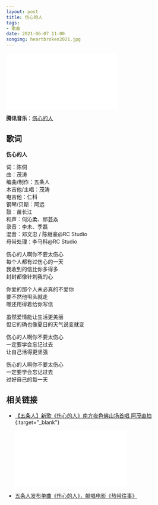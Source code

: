 ```yaml
---
layout: post
title: 伤心的人
tags: 
- 歌曲
date: 2021-06-07 11:00
songimg: heartbroken2021.jpg
---
```


<div class="iframe-container"><iframe class="responsive-iframe" src="//player.bilibili.com/player.html?aid=546042099&bvid=BV17q4y177bq&cid=351545576&page=1" frameborder="no" allowfullscreen="true"></iframe></div>

**腾讯音乐**：[伤心的人](https://i.y.qq.com/v8/playsong.html?songid=313024100&songtype=0#webchat_redirect)

## 歌词

**伤心的人**

词：陈侗  
曲：茂涛  
编曲/制作：五条人  
木吉他/主唱：茂涛  
电吉他：仁科  
钢琴/贝斯：阿远  
鼓：苗长江  
和声：何沁柔、祁芸焱  
录音：李未、季磊  
混音：邓文忠 / 陈继豪@RC Studio  
母带处理：李马科@RC Studio

伤心的人啊你不要太伤心  
每个人都有过伤心的一天  
我收到的信比你多得多  
封封都像针刺我的心

你爱的那个人未必真的不爱你  
要不然他甩头就走  
哪还用得着给你写信

虽然爱情能让生活更美丽  
但它的确也像夏日的天气说变就变

伤心的人啊你不要太伤心  
一定要学会忘记过去  
让自己活得更坚强

伤心的人啊你不要太伤心  
一定要学会忘记过去  
过好自己的每一天

## 相关链接

* [【五条人】新歌《伤心的人》南方夜色佛山场首唱 阿茂直拍](https://www.bilibili.com/video/BV1i5411V7Pe){:target="_blank"}

  <div class="iframe-container"><iframe class="responsive-iframe" src="//player.bilibili.com/player.html?aid=457792518&bvid=BV1i5411V7Pe&cid=255537857&page=1" frameborder="no" allowfullscreen="true"></iframe></div>

* [五条人发布单曲《伤心的人》，献唱电影《热带往事》](https://mp.weixin.qq.com/s/3rzFCViHITOALfJc2Ndedw)